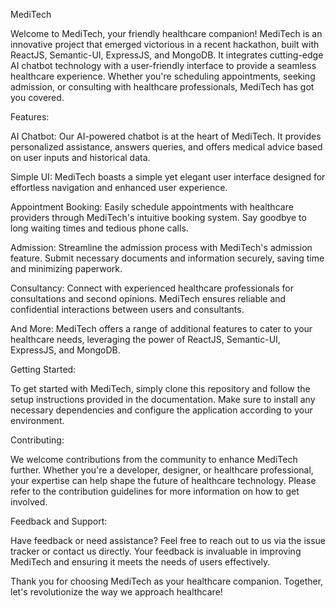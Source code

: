 
MediTech

Welcome to MediTech, your friendly healthcare companion! MediTech is an innovative project that emerged victorious in a recent hackathon, built with ReactJS, Semantic-UI, ExpressJS, and MongoDB. It integrates cutting-edge AI chatbot technology with a user-friendly interface to provide a seamless healthcare experience. Whether you're scheduling appointments, seeking admission, or consulting with healthcare professionals, MediTech has got you covered.

Features:

AI Chatbot: Our AI-powered chatbot is at the heart of MediTech. It provides personalized assistance, answers queries, and offers medical advice based on user inputs and historical data.

Simple UI: MediTech boasts a simple yet elegant user interface designed for effortless navigation and enhanced user experience.

Appointment Booking: Easily schedule appointments with healthcare providers through MediTech's intuitive booking system. Say goodbye to long waiting times and tedious phone calls.

Admission: Streamline the admission process with MediTech's admission feature. Submit necessary documents and information securely, saving time and minimizing paperwork.

Consultancy: Connect with experienced healthcare professionals for consultations and second opinions. MediTech ensures reliable and confidential interactions between users and consultants.

And More: MediTech offers a range of additional features to cater to your healthcare needs, leveraging the power of ReactJS, Semantic-UI, ExpressJS, and MongoDB.

Getting Started:

To get started with MediTech, simply clone this repository and follow the setup instructions provided in the documentation. Make sure to install any necessary dependencies and configure the application according to your environment.

Contributing:

We welcome contributions from the community to enhance MediTech further. Whether you're a developer, designer, or healthcare professional, your expertise can help shape the future of healthcare technology. Please refer to the contribution guidelines for more information on how to get involved.

Feedback and Support:

Have feedback or need assistance? Feel free to reach out to us via the issue tracker or contact us directly. Your feedback is invaluable in improving MediTech and ensuring it meets the needs of users effectively.

Thank you for choosing MediTech as your healthcare companion. Together, let's revolutionize the way we approach healthcare!
